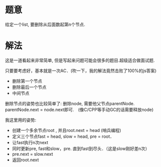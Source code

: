 # 题意
给定一个list, 要删除从后面数起第n个节点. 

# 解法
这是一道看起来非常简单, 但是写起来问题可能会很多的题目.超级适合做面试题.

只要要考虑好，基本就是一次AC．(吹一下，我的解法竟然击败了100%的js答案)

* 删除第一个节点
* 删除最后一个节点
* 中间节点

删除节点的姿势也比较简单了: 删除node, 需要他父节点parentNode. parentNode.next = node.next即可.　(像C/CPP等手动GC的话需要释放node)

我这里用的姿势:

* 创建一个多余节点root , 并且root.next = head (哨兵编程)
* 定义三个节点fast = head, slow = head, pre = root．
* 让fast执行n次next
* 同时更新pre, fast和slow，pre. 直到fast到尽头．（这是slow刚好差n次）
* pre.next = slow.next
* 返回root.next


